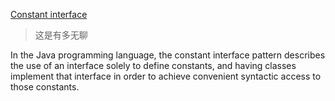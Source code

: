 [Constant interface](https://en.wikipedia.org/wiki/Constant_interface)

> 这是有多无聊

In the Java programming language, the constant interface pattern describes the use of an interface solely to define constants, and having classes implement that interface in order to achieve convenient syntactic access to those constants. 

